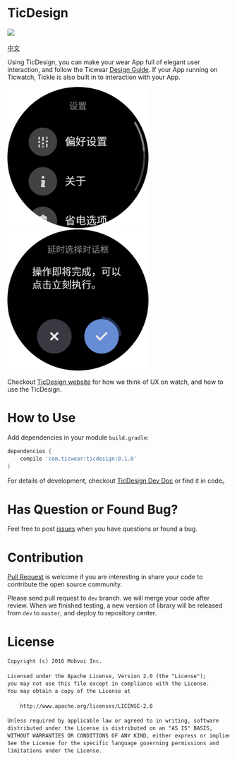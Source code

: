 # TicDesign

[![](https://api.bintray.com/packages/ticwear/maven/ticdesign/images/download.svg)](https://jcenter.bintray.com/com/ticwear/ticdesign/0.1.0/)

[中文](ReadMe-zh.md)

Using TicDesign, you can make your wear App full of elegant user interaction, and follow the Ticwear [Design Guide][ticwear-design]. If your App running on Ticwatch, Tickle is also built in to interaction with your App.

<img src="art/settings.png" width="320">
<img src="art/delay-confirm-dialog.png" width="320">

Checkout [TicDesign website][ticdesign-site] for how we think of UX on watch, and how to use the TicDesign.

# How to Use

Add dependencies in your module `build.gradle`:

``` gradle
dependencies {
    compile 'com.ticwear:ticdesign:0.1.0'
}
```

For details of development, checkout [TicDesign Dev Doc][ticdesign-develop] or find it in code。

# Has Question or Found Bug?

Feel free to post [issues][ticdesign-issues] when you have questions or found a bug.

# Contribution

[Pull Request][ticdesign-pr] is welcome if you are interesting in share your code to contribute the open source community.

Please send pull request to `dev` branch. we will merge your code after review. When we finished testing, a new version of library will be released from `dev` to `master`, and deploy to repository center.

# License

``` txt
Copyright (c) 2016 Mobvoi Inc.

Licensed under the Apache License, Version 2.0 (the "License");
you may not use this file except in compliance with the License.
You may obtain a copy of the License at

    http://www.apache.org/licenses/LICENSE-2.0

Unless required by applicable law or agreed to in writing, software
distributed under the License is distributed on an "AS IS" BASIS,
WITHOUT WARRANTIES OR CONDITIONS OF ANY KIND, either express or implied.
See the License for the specific language governing permissions and
limitations under the License.
```

[ticwear-design]: http://developer.ticwear.com/doc/guideline
[ticdesign-site]: #
[ticdesign-develop]: doc/ReadMe.md
[ticdesign-issues]: https://github.com/mobvoi/TicDesign/issues
[ticdesign-pr]: https://github.com/mobvoi/TicDesign/pulls

